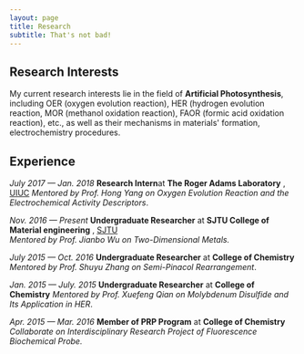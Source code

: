 ```yaml
---
layout: page
title: Research
subtitle: That's not bad!
---
```


## Research Interests 

My current research interests lie in the field of **Artificial Photosynthesis**, including OER (oxygen evolution reaction), HER (hydrogen evolution reaction, MOR (methanol oxidation reaction), FAOR (formic acid oxidation reaction), etc., as well as their mechanisms in materials' formation, electrochemistry procedures.

## Experience

*July 2017 — Jan. 2018* 
**Research Intern**at **The Roger Adams Laboratory** , [UIUC](http://illinois.edu/)
*Mentored by Prof. Hong Yang on Oxygen Evolution Reaction and the Electrochemical Activity Descriptors*.





*Nov. 2016 — Present* 
**Undergraduate Researcher** at **SJTU College of Material engineering** , [SJTU](http://en.sjtu.edu.cn/)<br>
*Mentored by Prof. Jianbo Wu on Two-Dimensional Metals.*





*July 2015 — Oct. 2016*
**Undergraduate Researcher** at **College of Chemistry** 
*Mentored by Prof. Shuyu Zhang on Semi-Pinacol Rearrangement*.





*Jan. 2015 — July. 2015*
**Undergraduate Researcher** at **College of Chemistry**
*Mentored by Prof. Xuefeng Qian on Molybdenum Disulfide and Its Application in HER*.





*Apr. 2015 — Mar. 2016*
**Member of PRP Program** at **College of Chemistry**
*Collaborate on Interdisciplinary Research Project of  Fluorescence Biochemical Probe.*
